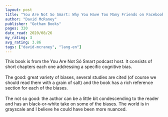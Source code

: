 ```yaml
---
layout: post
title: "You Are Not So Smart: Why You Have Too Many Friends on Facebook, Why Your Memory Is Mostly Fiction, and 46 Other Ways You're Deluding Yourself"
author: "David McRaney"
publisher: "Gotham Books"
pages: 320
date_read: 2020/08/26
my_rating: 3
avg_rating: 3.86
tags: ["david-mcraney", "lang-en"]
---
```


This book is from the You Are Not Só Smart podcast host. It consists of short chapters each one addressing a specific cognitive bias. <br/><br/>The good: great variety of biases, several studies are cited (of course we should read them with a grain of salt) and the book has a rich reference section for each of the biases.<br/><br/>The not so good: the author can be a little bit condescending to the reader and has an black-or-white take on some of the biases. The world is in grayscale and I believe he could have been more nuanced. 

